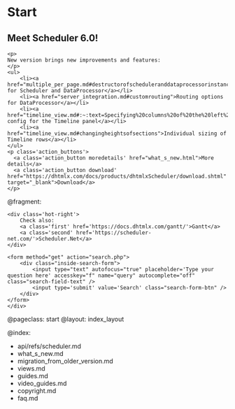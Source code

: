Start
=====

<div class="newsblock">
    <h2>Meet Scheduler 6.0!</h2>
    
    <p>
    New version brings new improvements and features:
    </p>
    <ul>
        <li><a href="multiple_per_page.md#destructorofscheduleranddataprocessorinstances">Destructors for Scheduler and DataProcessor</a></li>
        <li><a href="server_integration.md#customrouting">Routing options for DataProcessor</a></li>
        <li><a href="timeline_view.md#:~:text=Specifying%20columns%20of%20the%20left%2Dhand%20panel">Columns config for the Timeline panel</a></li>
        <li><a href="timeline_view.md#changingheightsofsections">Individual sizing of Timeline rows</a></li>
    </ul>
    <p class='action_buttons'>
      <a class='action_button moredetails' href="what_s_new.html">More details</a>
      <a class='action_button download' href="https://dhtmlx.com/docs/products/dhtmlxScheduler/download.shtml" target="_blank">Download</a>
    </p>
</div>

<div class='hands'></div>
<div class='tablet'></div>

@fragment: <div class='hot-news'>
	<div class='inside-hot'>
    
    <div class='hot-right'>
    	Check also:
    	<a class='first' href='https://docs.dhtmlx.com/gantt/'>Gantt</a>
    	<a class='second' href='https://scheduler-net.com/'>Scheduler.Net</a>
	</div>
    
    <form method="get" action="search.php">
        <div class="inside-search-form">
            <input type="text" autofocus="true" placeholder='Type your question here' accesskey="f" name="query" autocomplete="off" class="search-field-text" />
            <input type='submit' value='Search' class="search-form-btn" />
        </div>
    </form>
    </div>
</div>



@pageclass: start
@layout: index_layout

@index:
- api/refs/scheduler.md
- what_s_new.md
- migration_from_older_version.md
- views.md
- guides.md
- video_guides.md
- copyright.md
- faq.md

